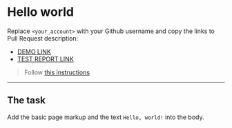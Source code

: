 # Hello world
Replace `<your_account>` with your Github username and copy the links to Pull Request description:
- [DEMO LINK](https://Bogdan-Mykhailov.github.io/layout_hello-world/)
- [TEST REPORT LINK](https://Bogdan-Mykhailov.github.io/layout_hello-world/report/html_report/)

> Follow [this instructions](https://mate-academy.github.io/layout_task-guideline/#how-to-solve-the-layout-tasks-on-github)
___

## The task
Add the basic page markup and the text `Hello, world!` into the body.
